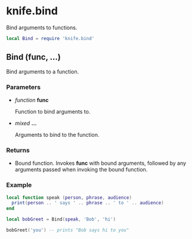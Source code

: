 # knife.bind

Bind arguments to functions.

```lua
local Bind = require 'knife.bind'
```

## Bind (func, ...)

Bind arguments to a function.

### Parameters

- *function* **func**

  Function to bind arguments to.

- *mixed* **...**

  Arguments to bind to the function.

### Returns

- Bound function. Invokes **func** with bound arguments, followed by any
  arguments passed when invoking the bound function.

### Example

```lua
local function speak (person, phrase, audience)
  print(person .. ' says ' .. phrase .. ' to ' .. audience)
end

local bobGreet = Bind(speak, 'Bob', 'hi')

bobGreet('you') -- prints "Bob says hi to you"
```
